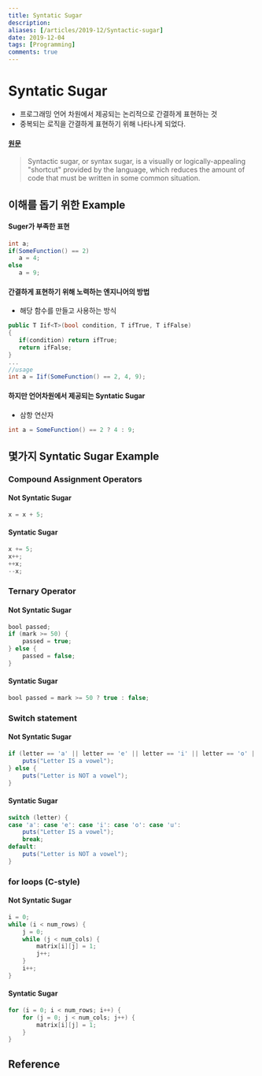 ```yaml
---
title: Syntatic Sugar
description: 
aliases: [/articles/2019-12/Syntactic-sugar]
date: 2019-12-04
tags: [Programming]
comments: true
---
```

# Syntatic Sugar
- 프로그래밍 언어 차원에서 제공되는 논리적으로 간결하게 표현하는 것
- 중복되는 로직을 간결하게 표현하기 위해 나타나게 되었다.

#### [원문](https://www.quora.com/What-is-syntactic-sugar-in-programming-languages)
> Syntactic sugar, or syntax sugar, is a visually or logically-appealing "shortcut" provided by the language, which reduces the amount of code that must be written in some common situation.


## 이해를 돕기 위한 Example

#### Suger가 부족한 표현
```c#
int a;
if(SomeFunction() == 2)
   a = 4;
else
   a = 9;
```

#### 간결하게 표현하기 위해 노력하는 엔지니어의 방법
- 해당 함수를 만들고 사용하는 방식

```c#
public T Iif<T>(bool condition, T ifTrue, T ifFalse)
{
   if(condition) return ifTrue;
   return ifFalse;
}
...
//usage
int a = Iif(SomeFunction() == 2, 4, 9);
```

#### 하지만 언어차원에서 제공되는 Syntatic Sugar
- 삼항 연산자
```c#
int a = SomeFunction() == 2 ? 4 : 9;
```


## 몇가지 Syntatic Sugar Example
### Compound Assignment Operators
#### Not Syntatic Sugar
```java
x = x + 5;
```
#### Syntatic Sugar
```java
x += 5;
x++;
++x;
--x;
```

### Ternary Operator
#### Not Syntatic Sugar
```java
bool passed;
if (mark >= 50) {
    passed = true;
} else {
    passed = false;
}
```

#### Syntatic Sugar
```java
bool passed = mark >= 50 ? true : false;
```

### Switch statement
#### Not Syntatic Sugar
```java
if (letter == 'a' || letter == 'e' || letter == 'i' || letter == 'o' || letter == 'u') {
	puts("Letter IS a vowel");
} else {
	puts("Letter is NOT a vowel");
}
```

#### Syntatic Sugar
```java
switch (letter) {
case 'a': case 'e': case 'i': case 'o': case 'u':
	puts("Letter IS a vowel");
	break;
default:
	puts("Letter is NOT a vowel");
}
```

### for loops (C-style)
#### Not Syntatic Sugar
```c
i = 0;
while (i < num_rows) {
	j = 0;
	while (j < num_cols) {
		matrix[i][j] = 1;
		j++;
	}
	i++;
}
```

#### Syntatic Sugar
```c
for (i = 0; i < num_rows; i++) {
	for (j = 0; j < num_cols; j++) {
		matrix[i][j] = 1;
	}
}
```



## Reference
